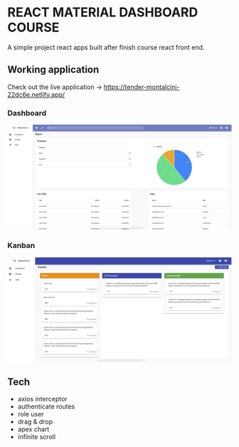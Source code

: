 # REACT MATERIAL DASHBOARD COURSE

A simple project react apps built after finish course react front end.

## Working application

Check out the live application -> https://tender-montalcini-22dc6e.netlify.app/

### Dashboard

![alt](public/lading-page.png)

### Kanban

![alt](public/kanban.png)

## Tech

- axios interceptor
- authenticate routes
- role user
- drag & drop
- apex chart
- infinite scroll

